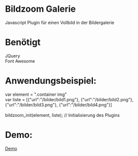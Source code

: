 # Bildzoom Galerie
Javascript Plugin für einen Vollbild in der Bildergalerie

# Benötigt
JQuery<br>
Font Awesome

# Anwendungsbeispiel:<br>
var element = ".container img"<br>
var liste = [{"url":"/bilder/bild1.png"}, {"url":"/bilder/bild2.png"}, {"url":"/bilder/bild3.png"}, {"url":"/bilder/bild4.png"}]<br><br>
bildzoom_init(element, liste); // Initialisierung des Plugins

# Demo:<br>
<a href="https://nex4rius.github.io/Bildzoom-Galerie?">Demo</a>
